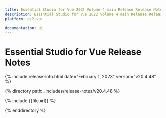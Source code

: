 ```yaml
---
title: Essential Studio for Vue 2022 Volume 4 main Release Release Notes  
description: Essential Studio for Vue 2022 Volume 4 main Release Release Notes  
platform: ej2-vue

documentation: ug
---
```


# Essential Studio for Vue  Release Notes  

{% include release-info.html date="February 1, 2023"  version="v20.4.48" %} 

{% directory path: _includes/release-notes/v20.4.48 %}

{% include {{file.url}} %}

{% enddirectory %}


